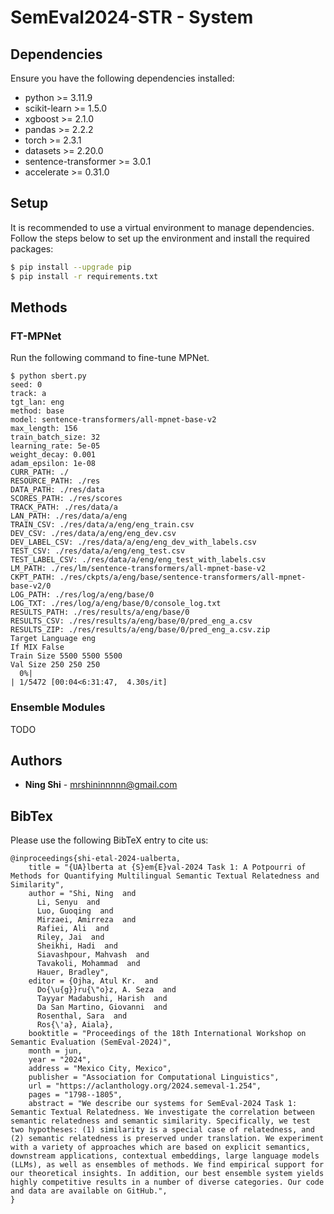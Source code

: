 # SemEval2024-STR - System

## Dependencies
Ensure you have the following dependencies installed:
+ python >= 3.11.9
+ scikit-learn >= 1.5.0
+ xgboost >= 2.1.0
+ pandas >= 2.2.2
+ torch >= 2.3.1
+ datasets >= 2.20.0
+ sentence-transformer >= 3.0.1
+ accelerate >= 0.31.0

## Setup

It is recommended to use a virtual environment to manage dependencies. Follow the steps below to set up the environment and install the required packages:

```sh
$ pip install --upgrade pip
$ pip install -r requirements.txt
```

## Methods

### FT-MPNet
Run the following command to fine-tune MPNet.
```
$ python sbert.py    
seed: 0
track: a
tgt_lan: eng
method: base
model: sentence-transformers/all-mpnet-base-v2
max_length: 156
train_batch_size: 32
learning_rate: 5e-05
weight_decay: 0.001
adam_epsilon: 1e-08
CURR_PATH: ./
RESOURCE_PATH: ./res
DATA_PATH: ./res/data
SCORES_PATH: ./res/scores
TRACK_PATH: ./res/data/a
LAN_PATH: ./res/data/a/eng
TRAIN_CSV: ./res/data/a/eng/eng_train.csv
DEV_CSV: ./res/data/a/eng/eng_dev.csv
DEV_LABEL_CSV: ./res/data/a/eng/eng_dev_with_labels.csv
TEST_CSV: ./res/data/a/eng/eng_test.csv
TEST_LABEL_CSV: ./res/data/a/eng/eng_test_with_labels.csv
LM_PATH: ./res/lm/sentence-transformers/all-mpnet-base-v2
CKPT_PATH: ./res/ckpts/a/eng/base/sentence-transformers/all-mpnet-base-v2/0
LOG_PATH: ./res/log/a/eng/base/0
LOG_TXT: ./res/log/a/eng/base/0/console_log.txt
RESULTS_PATH: ./res/results/a/eng/base/0
RESULTS_CSV: ./res/results/a/eng/base/0/pred_eng_a.csv
RESULTS_ZIP: ./res/results/a/eng/base/0/pred_eng_a.csv.zip
Target Language eng
If MIX False
Train Size 5500 5500 5500
Val Size 250 250 250
  0%|                                                                                            | 1/5472 [00:04<6:31:47,  4.30s/it]
```

### Ensemble Modules

TODO

## Authors
* **Ning Shi** - mrshininnnnn@gmail.com

## BibTex
Please use the following BibTeX entry to cite us:
```
@inproceedings{shi-etal-2024-ualberta,
    title = "{UA}lberta at {S}em{E}val-2024 Task 1: A Potpourri of Methods for Quantifying Multilingual Semantic Textual Relatedness and Similarity",
    author = "Shi, Ning  and
      Li, Senyu  and
      Luo, Guoqing  and
      Mirzaei, Amirreza  and
      Rafiei, Ali  and
      Riley, Jai  and
      Sheikhi, Hadi  and
      Siavashpour, Mahvash  and
      Tavakoli, Mohammad  and
      Hauer, Bradley",
    editor = {Ojha, Atul Kr.  and
      Do{\u{g}}ru{\"o}z, A. Seza  and
      Tayyar Madabushi, Harish  and
      Da San Martino, Giovanni  and
      Rosenthal, Sara  and
      Ros{\'a}, Aiala},
    booktitle = "Proceedings of the 18th International Workshop on Semantic Evaluation (SemEval-2024)",
    month = jun,
    year = "2024",
    address = "Mexico City, Mexico",
    publisher = "Association for Computational Linguistics",
    url = "https://aclanthology.org/2024.semeval-1.254",
    pages = "1798--1805",
    abstract = "We describe our systems for SemEval-2024 Task 1: Semantic Textual Relatedness. We investigate the correlation between semantic relatedness and semantic similarity. Specifically, we test two hypotheses: (1) similarity is a special case of relatedness, and (2) semantic relatedness is preserved under translation. We experiment with a variety of approaches which are based on explicit semantics, downstream applications, contextual embeddings, large language models (LLMs), as well as ensembles of methods. We find empirical support for our theoretical insights. In addition, our best ensemble system yields highly competitive results in a number of diverse categories. Our code and data are available on GitHub.",
}
```